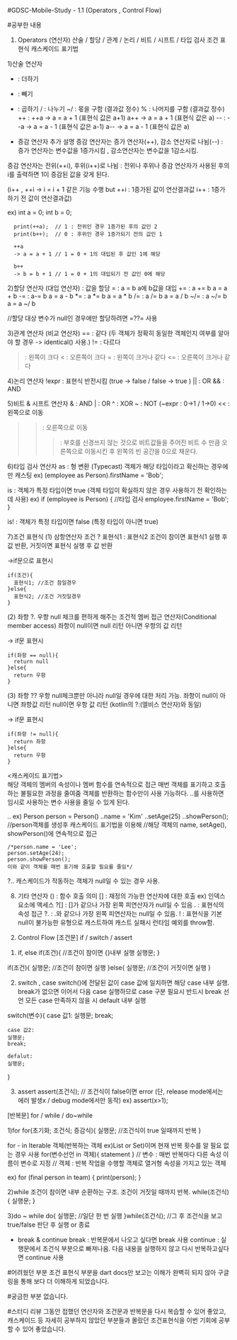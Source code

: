 #GDSC-Mobile-Study - 1.1 (Operators , Control Flow)

#공부한 내용

1. Operators (연산자)
산술 / 할당 / 관계 / 논리 / 비트 / 시프트 / 타입 검사
조건 표현식
캐스케이드 표기법


  1)산술 연산자
  + : 더하기
  - : 빼기
  * : 곱하기
  / : 나누기
  ~/ : 몫을 구함 (결과값 정수)
  % : 나머지를 구함 (결과값 정수)
  ++ : ++a -> a = a + 1 (표현식 값은 a+1)
       a++ -> a = a + 1 (표현식 값은 a)
  -- : --a -> a = a - 1 (표현식 값은 a-1)
       a-- -> a = a - 1 (표현식 값은 a)

  + 증감 연산자 추가 설명
  증감 연산자는 증가 연산자(++), 감소 연산자로 나뉨(--)
  : 증가 연산자는 변수값을 1증가시킴 , 감소연산자는 변수값을 1감소시킴.

  증감 연산자는 전위(++i), 후위(i++)로 나뉨 
  : 전위나 후위나 증감 연산자가 사용된 후의 i를 출력하면 1이 증감된 값을 갖게 된다.

  (i++ , ++i -> i = i + 1 같은 기능 수행
  but ++i : 1증가된 값이 연산결과값
      i++ : 1증가하기 전 값이 연산결과값)

  ex) int a = 0;
      int b = 0;

      print(++a);  // 1 : 전위인 경우 1증가된 후의 값인 2
      print(b++);  // 0 : 후위인 경우 1증가되기 전의 값인 1

      ++a
      -> a = a + 1 // 1 = 0 + 1의 대입된 후 값인 1에 해당

      b++
      -> b = b + 1 // 1 = 0 + 1의 대입되기 전 값인 0에 해당



  2)할당 연산자 (대입 연산자) : 값을 할당
  = : a = b 
     a에 b값을 대입
  += : a += b 
      a = a + b
  -= : a-= b 
      a = a - b
  *= : a *= b 
      a = a * b
  /= : a /= b 
      a = a / b
  ~/= : a ~/= b 
      a = a ~/ b

  //할당 대상 변수가 null인 경우에만 할당하려면 =??= 사용


  3)관계 연산자 (비교 연산자)
  == : 같다
  (두 객체가 정확히 동일한 객체인지 여부를 알아야 할 경우 
   -> identical() 사용.)
  != : 다르다
  > : 왼쪽이 크다
  < : 오른쪽이 크다
  >= : 왼쪽이 크거나 같다
  <= : 오른쪽이 크거나 같다

  4)논리 연산자
  !expr : 표현식 반전시킴 (true -> false / false -> true )
  || : OR
  && : AND



  5)비트 & 시프트 연산자
  & : AND
  | : OR
  ^ : XOR
  ~ : NOT (~expr : 0->1 / 1->0)
  << : 왼쪽으로 이동
  >> : 오른쪽으로 이동
  >>> : 부호를 신경쓰지 않는 것으로
        비트값들을 주어진 비트 수 만큼 오른쪽으로 이동시킨 후 왼쪽의 빈 공간을 0으로 채운다.

  6)타입 검사 연산자
  as : 형 변환 (Typecast) 
  객체가 해당 타입이라고 확신하는 경우에만 캐스팅
  ex) (employee as Person).firstName = 'Bob';

  is : 객체가 특정 타입이면 true 
  (객체 타입이 확실하지 않은 경우 사용하기 전 확인하는데 사용)
  ex) if (employee is Person) { //타입 검사
        employee.firstName = 'Bob';
      }

  is! : 객체가 특정 타입이면 false (특정 타입이 아니면 true)


  7)조건 표현식
  (1) 삼항연산자
  조건 ? 표현식1 : 표현식2
  조건이 참이면 표현식1 실행 후 값 반환, 거짓이면 표현식 실행 후 값 반환

  ->if문으로 표현시

    if(조건){
      표현식1; //조건 참일경우
    }else{
      표현식2; //조건 거짓일경우
    }

  (2) 좌항 ?. 우항
  null 체크를 편하게 해주는 조건적 멤버 접근 연산자(Conditional member access)
  좌항이 null이면 null 리턴 
  아니면 우항의 값 리턴

  -> if문 표현시

    if(좌항 == null){
      return null
    }else{
      return 우항
    }

  (3) 좌항 ?? 우항
  null체크뿐만 아니라 null일 경우에 대한 처리 가능.
  좌항이 null이 아니면 좌항값 리턴
  null이면 우항 값 리턴 (kotlin의 ?:(엘비스 연산자)와 동일)

  -> if문 표현시

    if(좌항 != null){
      return 좌항
    }else{
      return 우항
    }

  <캐스케이드 표기법>  
  해당 객체의 멤버의 속성이나 멤버 함수를 연속적으로 접근
  매번 객체를 표기하고 호출하는 불필요한 과정을 줄여줌
  객체를 반환하는 함수만이 사용 가능하다.
  ..를 사용하면 임시로 사용하는 변수 사용을 줄일 수 있게 된다.

  .. 
  ex) Person person = Person()
    ..name = 'Kim'
    ..setAge(25)
    ..showPerson(); 
    //person객체를 생성후 캐스케이드 표기법을 이용해 
    //해당 객체의 name, setAge(), showPerson()에 연속적으로 접근

    /*person.name = 'Lee';
    person.setAge(24);
    person.showPerson();
    이와 같이 객체를 매번 표기해 호출할 필요를 줄임*/

  ?.. 
  캐스케이드가 작동하는 객체가 null일 수 있는 경우 사용.

  8) 기타 연산자
  () : 함수 호출 의미
  [] : 재정의 가능한 연산자에 대한 호출 ex) 인덱스 요소에 액세스
  ?[] : []가 같으나 가장 왼쪽 피연산자가 null일 수 있음
  . : 표현식의 속성 접근
  ?. : .와 같으나 가장 왼쪽 피연산자는 null일 수 있음.
  ! : 표현식을 기본  null이 불가능한 유형으로 캐스트하여 
      캐스트 실패시 런타임 예외를 throw함.

2. Control Flow
[조건문]
if / switch / assert

1) if, else
  if(조건){ //조건이 참이면 {}내부 실행
    실행문;
  }

  if(조건){
    실행문; //조건이 참이면 실행
  }else{
    실행문; //조건이 거짓이면 실행
  }

2) switch , case
  switch()에 전달된 값이 case 값에 일치하면 해당 case 내부 실행.
  break가 없으면 이어서 다음 case 실행하므로 case 구분 필요시 반드시 break 선언
  모든 case 만족하지 않을 시 default 내부 실행

  switch(변수){
    case 값1:
    실행문;
    break;
    
    case 값2:
    실행문;
    break;

    defalut:
    실행문;
  }

3) assert
  assert(조건식); // 조건식이 false이면 error (단, release mode에서는 에러 발생x / debug mode에서만 동작)
  ex) assert(x>1);

[반복문]
for / while / do~while

1)for
  for(초기화; 조건식; 증감식){
      실행문; //조건식이 true 일때까지 반복
  }

  for - in
  Iterable 객체(반복하는 객체 ex)List or Set)이며 현재 반복 횟수를 알 필요 없는 경우 사용
  for(변수선언 in 객체){
      statement
  }
  // 변수 : 매번 반복마다 다른 속성 이름이 변수로 지정
  // 객체 : 반복 작업을 수행할 객체로 열거형 속성을 가지고 있는 객체

  ex) for (final person in team) {
        print(person);
      }

2)while
  조건이 참이면 내부 순환하는 구조. 조건이 거짓일 때까지 반복.
  while(조건식){
      실행문;
  }

3)do ~ while
  do{
      실행문; //일단 한 번 실행
  }while(조건식); //그 후 조건식을 보고 true/false 판단 후 실행 or 종료

+ break & continue
  break : 반복문에서 나오고 싶다면 break 사용
  continue : 실행문에서 조건식 부분으로 빠져나옴. 
             다음 내용을 실행하지 않고 다시 반복하고싶다면 continue 사용


#어려웠던 부분
조건 표현식 부분을 dart docs만 보고는 이해가 완벽히 되지 않아 구글링을 통해 보다 더 이해하게 되었습니다.

#궁금한 부분
없습니다.

#스터디 리뷰
그동안 접했던 연산자와 조건문과 반복문을 다시 복습할 수 있어 좋았고, 
캐스케이드 등 자세히 공부하지 않았던 부분들과 몰랐던 조건표현식을 이번 기회에 공부할 수 있어 좋았습니다.